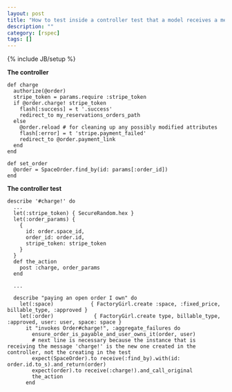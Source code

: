 ```yaml
---
layout: post
title: "How to test inside a controller test that a model receives a message"
description: ""
category: [rspec]
tags: []
---
```

{% include JB/setup %}

**The controller**

    def charge
      authorize(@order)
      stripe_token = params.require :stripe_token
      if @order.charge! stripe_token
        flash[:success] = t '.success'
        redirect_to my_reservations_orders_path
      else
        @order.reload # for cleaning up any possibly modified attributes
        flash[:error] = t 'stripe.payment_failed'
        redirect_to @order.payment_link
      end
    end

    def set_order
      @order = SpaceOrder.find_by(id: params[:order_id])
    end


**The controller test**

    describe '#charge!' do
      ...
      let(:stripe_token) { SecureRandom.hex }
      let(:order_params) {
        {
          id: order.space_id,
          order_id: order.id,
          stripe_token: stripe_token
        }
      }
      def the_action
        post :charge, order_params
      end
            
      ...
      
      describe "paying an open order I own" do
        let(:space)            { FactoryGirl.create :space, :fixed_price, billable_type, :approved }
        let(:order)             { FactoryGirl.create type, billable_type, :approved, user: user, space: space }
          it "invokes Order#charge!", :aggregate_failures do
            ensure_order_is_payable_and_user_owns_it(order, user)
            # next line is necessary because the instance that is receiving the message 'charge!' is the new one created in the controller, not the creating in the test
            expect(SpaceOrder).to receive(:find_by).with(id: order.id.to_s).and_return(order)
            expect(order).to receive(:charge!).and_call_original
            the_action
          end

